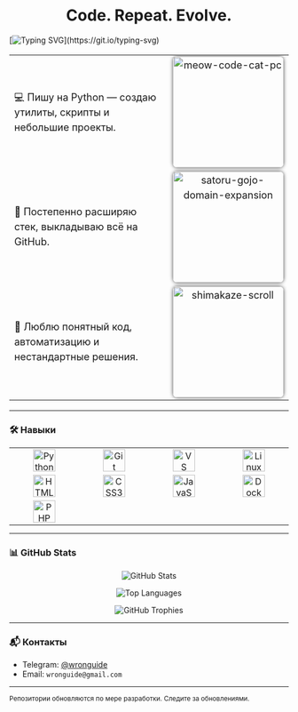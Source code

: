 <h1 align="center">Code. Repeat. Evolve.</h1>

[![Typing SVG](https://readme-typing-svg.demolab.com?font=Fira+Code&pause=1000&center=true&vCenter=true&random=true&width=435&lines=Пишу+код...;Тестирую+моды...;Запускаю+кошачью+революцию...;Мои+скрипты+мурлычат...;У+меня+баг.+Но+он+мне+нравится!)](https://git.io/typing-svg)

<table align="center" width="100%" cellpadding="10" style="table-layout: fixed; font-size: 18px; line-height: 1.5;">
  <tr>
    <td width="70%" valign="middle" style="padding-right: 10px;">
      💻 Пишу на Python — создаю утилиты, скрипты и небольшие проекты.
    </td>
    <td width="30%" align="center" valign="middle">
      <img src="https://github.com/user-attachments/assets/8ab5ff5c-9189-4c65-b9f1-c2bd70fa97ca" alt="meow-code-cat-pc" width="200px" style="border-radius: 8px; box-shadow: 0 0 6px #555;" />
    </td>
  </tr>
  <tr>
    <td width="70%" valign="middle" style="padding-right: 10px;">
      🚀 Постепенно расширяю стек, выкладываю всё на GitHub.
    </td>
    <td width="30%" align="center" valign="middle">
      <img src="https://github.com/user-attachments/assets/51f284bf-be88-4bdb-b5b9-3fdb11fe265a" alt="satoru-gojo-domain-expansion" width="200px" style="border-radius: 8px; box-shadow: 0 0 6px #555;" />
    </td>
  </tr>
  <tr>
    <td width="70%" valign="middle" style="padding-right: 10px;">
      🤘 Люблю понятный код, автоматизацию и нестандартные решения.
    </td>
    <td width="30%" align="center" valign="middle">
      <img src="https://github.com/user-attachments/assets/3d0641c6-e3ad-4799-9744-1b32c48c664a" alt="shimakaze-scroll" width="200px" style="border-radius: 8px; box-shadow: 0 0 6px #555;" />
    </td>
  </tr>
</table>

---

### 🛠️ Навыки

<table align="center" style="margin:auto;">
  <tr>
    <td align="center" width="150">
      <img src="https://img.shields.io/badge/-Python-333333?style=flat&logo=python" alt="Python" height="40"/>
    </td>
    <td align="center" width="150">
      <img src="https://img.shields.io/badge/-Git-333333?style=flat&logo=git" alt="Git" height="40"/>
    </td>
    <td align="center" width="150">
      <img src="https://img.shields.io/badge/-VS%20Code-333333?style=flat&logo=visual-studio-code" alt="VS Code" height="40"/>
    </td>
    <td align="center" width="150">
      <img src="https://img.shields.io/badge/-Linux-333333?style=flat&logo=linux" alt="Linux" height="40"/>
    </td>
  </tr>
  <tr>
    <td align="center" width="150">
      <img src="https://img.shields.io/badge/-HTML5-E34F26?style=flat&logo=html5" alt="HTML5" height="40"/>
    </td>
    <td align="center" width="150">
      <img src="https://img.shields.io/badge/-CSS3-1572B6?style=flat&logo=css3" alt="CSS3" height="40"/>
    </td>
    <td align="center" width="150">
      <img src="https://img.shields.io/badge/-JavaScript-F7DF1E?style=flat&logo=javascript&logoColor=black" alt="JavaScript" height="40"/>
    </td>
    <td align="center" width="150">
      <img src="https://img.shields.io/badge/-Docker-2496ED?style=flat&logo=docker" alt="Docker" height="40"/>
    </td>
  </tr>
  <tr>
    <td align="center" width="150">
      <img src="https://img.shields.io/badge/-PHP-777BB4?style=flat&logo=php&logoColor=white" alt="PHP" height="40"/>
    </td>
  </tr>
</table>

---

### 📊 GitHub Stats

<p align="center">
  <img src="https://github-readme-stats.vercel.app/api?username=wronguide&show_icons=true&theme=default" alt="GitHub Stats" />
</p>
<p align="center">
  <img src="https://github-readme-stats.vercel.app/api/top-langs/?username=wronguide&layout=compact" alt="Top Languages" />
</p>
<p align="center">
  <img src="https://github-profile-trophy.vercel.app/?username=wronguide&theme=flat" alt="GitHub Trophies" />
</p>

---

### 📬 Контакты

- Telegram: [@wronguide](https://t.me/wronguide)  
- Email: `wronguide@gmail.com`

---

<sub>Репозитории обновляются по мере разработки. Следите за обновлениями.</sub>
